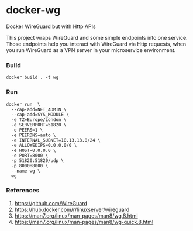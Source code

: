 # docker-wg
Docker WireGuard but with Http APIs

This project wraps WireGuard and some simple endpoints into one service.  
Those endpoints help you interact with WireGuard via Http requests,
when you run WireGuard as a VPN server in your microservice environment.


### Build
```shell
docker build . -t wg
```

### Run
```shell
docker run  \
  --cap-add=NET_ADMIN \
  --cap-add=SYS_MODULE \
  -e TZ=Europe/London \
  -e SERVERPORT=51820 \
  -e PEERS=1 \
  -e PEERDNS=auto \
  -e INTERNAL_SUBNET=10.13.13.0/24 \
  -e ALLOWEDIPS=0.0.0.0/0 \
  -e HOST=0.0.0.0 \
  -e PORT=8000 \
  -p 51820:51820/udp \
  -p 8000:8000 \
  --name wg \
  wg
```

### References
1. https://github.com/WireGuard
2. https://hub.docker.com/r/linuxserver/wireguard
3. https://man7.org/linux/man-pages/man8/wg.8.html
4. https://man7.org/linux/man-pages/man8/wg-quick.8.html
